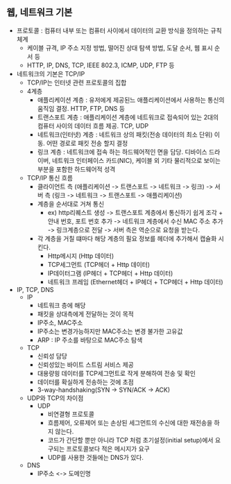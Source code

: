 ## 웹, 네트워크 기본
- 프로토콜 : 컴퓨터 내부 또는 컴퓨터 사이에서 데이터의 교환 방식을 정의하는 규칙 체계
    - 케이블 규격, IP 주소 지정 방법, 떨어진 상대 탐색 방법, 도달 순서, 웹 표시 순서 등
    - HTTP, IP, DNS, TCP, IEEE 802.3, ICMP, UDP, FTP 등
- 네트워크의 기본은 TCP/IP
    - TCP/IP는 인터넷 관련 프로토콜의 집합
    - 4계층
        - 애플리케이션 계층 : 유저에게 제공된느 애플리케이션에서 사용하는 통신의 움직임 결정. HTTP, FTP, DNS 등
        - 트랜스포트 계층 : 애플리케이션 계층에 네트워크로 접속되어 있는 2대의 컴퓨터 사이의 데이터 흐름 제공. TCP, UDP
        - 네트워크(인터넷) 계층 : 네트워크 상의 패킷(전송 데이터의 최소 단위) 이동. 어떤 경로로 패킷 전송 할지 결정
        - 링크 계층 : 네트워크에 접속 하는 하드웨어적인 면을 담당. 디바이스 드라이버, 네트워크 인터페이스 카드(NIC), 케이블 외 기타 물리적으로 보이는 부분을 포함한 하드웨어적 성격
    - TCP/IP 통신 흐름
        - 클라이언트 측 (애플리케이션 -> 트랜스포트 -> 네트워크 -> 링크) 
        -> 서버 측 (링크 -> 네트워크 -> 트랜스포트 -> 애플리케이션)
        - 계층을 순서대로 거쳐 통신
            - ex) http리퀘스트 생성 -> 트랜스포트 계층에서 통신하기 쉽게 조각 + 안내 번호, 포트 번호 추가 -> 네트워크 계층에서 수신 MAC 주소 추가 -> 링크계층으로 전달 -> 서버 측은 역순으로 요청을 받는다.
        - 각 계층을 거칠 떄마다 해당 계층의 필요 정보를 헤더에 추가해서 캡슐화 시킨다.
            - Http메시지 (Http 데이터)
            - TCP세그먼트 (TCP헤더 + Http 데이터)
            - IP데이터그램 (IP헤더 + TCP헤더 + Http 데이터)
            - 네트워크 프레임 (Ethernet헤더 + IP헤더 + TCP헤더 + Http 데이터)
- IP, TCP, DNS
    - IP
        - 네트워크 층에 해당
        - 패킷을 상대측에게 전달하는 것이 목적
        - IP주소, MAC주소
        - IP주소는 변경가능하지만 MAC주소는 변경 불가한 고유값
        - ARP : IP 주소를 바탕으로 MAC주소 탐색
    - TCP
        - 신뢰성 담당
        - 신뢰성있는 바이트 스트림 서비스 제공
        - 대용량읭 데이터를 TCP세그먼트로 작게 분해하여 전송 및 확인
        - 데이터를 확실하게 전송하는 것에 초점
        - 3-way-handshaking(SYN -> SYN/ACK -> ACK)
    - UDP와 TCP의 차이점
        - UDP
            - 비연결형 프로토콜
            - 흐름제어, 오류제어 또는 손상된 세그먼트의 수신에 대한 재전송을 하지 않는다.
            - 코드가 간단할 뿐만 아니라 TCP 처럼 초기설정(initial setup)에서 요구되는 프로토콜보다 적은 메시지가 요구
            - UDP를 사용한 것들에는 DNS가 있다.
    - DNS
        - IP주소 <-> 도메인명